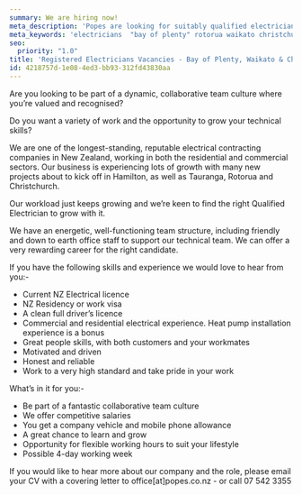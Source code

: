 ```yaml
---
summary: We are hiring now!
meta_description: 'Popes are looking for suitably qualified electricians for Bay of Plenty (Tauranga, Papamoa & Rotorua) and Waikato projects.'
meta_keywords: 'electricians  "bay of plenty" rotorua waikato christchurch'
seo:
  priority: "1.0"
title: 'Registered Electricians Vacancies - Bay of Plenty, Waikato & Christchurch'
id: 4218757d-1e08-4ed3-bb93-312fd43830aa
---
```

Are you looking to be part of a dynamic, collaborative team culture where you’re valued and recognised?
 
Do you want a variety of work and the opportunity to grow your technical skills?
 
We are one of the longest-standing, reputable electrical contracting companies in New Zealand, working in both the residential and commercial sectors.  Our business is experiencing lots of growth with many new projects about to kick off in Hamilton, as well as Tauranga, Rotorua and Christchurch.
 
Our workload just keeps growing and we’re keen to find the right Qualified Electrician to grow with it. 
 
We have an energetic, well-functioning team structure, including friendly and down to earth office staff to support our technical team. We can offer a very rewarding career for the right candidate.
 
If you have the following skills and experience we would love to hear from you:-
- Current NZ Electrical licence
- NZ Residency or work visa
- A clean full driver’s licence
- Commercial and residential electrical experience. Heat pump installation experience is a bonus
- Great people skills, with both customers and your workmates
- Motivated and driven
- Honest and reliable
- Work to a very high standard and take pride in your work
 
What’s in it for you:-
- Be part of a fantastic collaborative team culture
- We offer competitive salaries
- You get a company vehicle and mobile phone allowance
- A great chance to learn and grow
- Opportunity for flexible working hours to suit your lifestyle
- Possible 4-day working week
 
 
 
If you would like to hear more about our company and the role, please email your CV with a covering letter to office[at]popes.co.nz - or call 07 542 3355